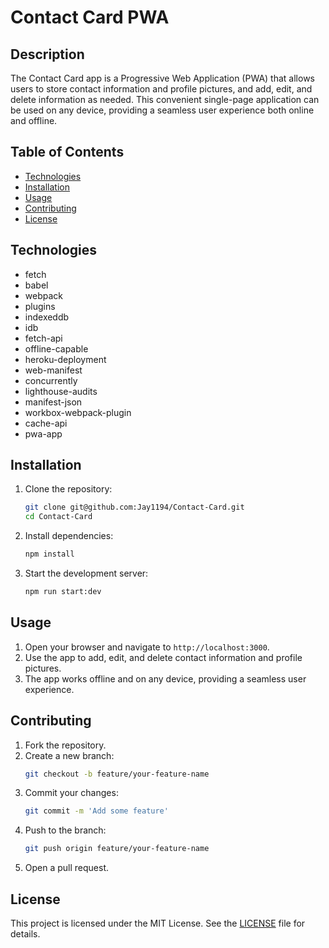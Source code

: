 # Contact Card PWA

## Description
The Contact Card app is a Progressive Web Application (PWA) that allows users to store contact information and profile pictures, and add, edit, and delete information as needed. This convenient single-page application can be used on any device, providing a seamless user experience both online and offline.

## Table of Contents
- [Technologies](#technologies)
- [Installation](#installation)
- [Usage](#usage)
- [Contributing](#contributing)
- [License](#license)

## Technologies
- fetch
- babel
- webpack
- plugins
- indexeddb
- idb
- fetch-api
- offline-capable
- heroku-deployment
- web-manifest
- concurrently
- lighthouse-audits
- manifest-json
- workbox-webpack-plugin
- cache-api
- pwa-app

## Installation
1. Clone the repository:
    ```bash
    git clone git@github.com:Jay1194/Contact-Card.git
    cd Contact-Card
    ```

2. Install dependencies:
    ```bash
    npm install
    ```

3. Start the development server:
    ```bash
    npm run start:dev
    ```

## Usage
1. Open your browser and navigate to `http://localhost:3000`.
2. Use the app to add, edit, and delete contact information and profile pictures.
3. The app works offline and on any device, providing a seamless user experience.

## Contributing
1. Fork the repository.
2. Create a new branch:
    ```bash
    git checkout -b feature/your-feature-name
    ```
3. Commit your changes:
    ```bash
    git commit -m 'Add some feature'
    ```
4. Push to the branch:
    ```bash
    git push origin feature/your-feature-name
    ```
5. Open a pull request.

## License
This project is licensed under the MIT License. See the [LICENSE](LICENSE) file for details.
